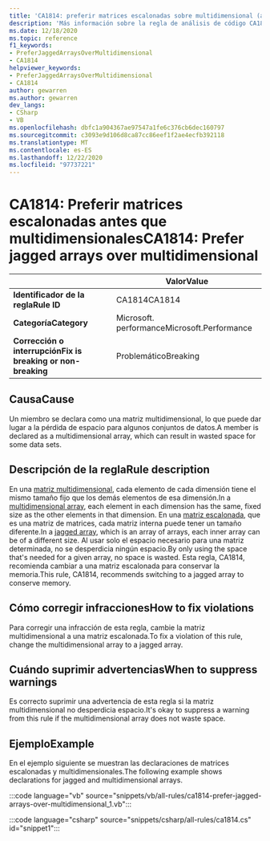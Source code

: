 ```yaml
---
title: 'CA1814: preferir matrices escalonadas sobre multidimensional (análisis de código)'
description: 'Más información sobre la regla de análisis de código CA1814: preferir matrices escalonadas en multidimensionales'
ms.date: 12/18/2020
ms.topic: reference
f1_keywords:
- PreferJaggedArraysOverMultidimensional
- CA1814
helpviewer_keywords:
- PreferJaggedArraysOverMultidimensional
- CA1814
author: gewarren
ms.author: gewarren
dev_langs:
- CSharp
- VB
ms.openlocfilehash: dbfc1a904367ae97547a1fe6c376cb6dec160797
ms.sourcegitcommit: c3093e9d106d8ca87cc86eef1f2ae4ecfb392118
ms.translationtype: MT
ms.contentlocale: es-ES
ms.lasthandoff: 12/22/2020
ms.locfileid: "97737221"
---
```

# <a name="ca1814-prefer-jagged-arrays-over-multidimensional"></a><span data-ttu-id="5aa03-103">CA1814: Preferir matrices escalonadas antes que multidimensionales</span><span class="sxs-lookup"><span data-stu-id="5aa03-103">CA1814: Prefer jagged arrays over multidimensional</span></span>

| | <span data-ttu-id="5aa03-104">Valor</span><span class="sxs-lookup"><span data-stu-id="5aa03-104">Value</span></span> |
|-|-|
| <span data-ttu-id="5aa03-105">**Identificador de la regla**</span><span class="sxs-lookup"><span data-stu-id="5aa03-105">**Rule ID**</span></span> |<span data-ttu-id="5aa03-106">CA1814</span><span class="sxs-lookup"><span data-stu-id="5aa03-106">CA1814</span></span>|
| <span data-ttu-id="5aa03-107">**Categoría**</span><span class="sxs-lookup"><span data-stu-id="5aa03-107">**Category**</span></span> |<span data-ttu-id="5aa03-108">Microsoft. performance</span><span class="sxs-lookup"><span data-stu-id="5aa03-108">Microsoft.Performance</span></span>|
| <span data-ttu-id="5aa03-109">**Corrección o interrupción**</span><span class="sxs-lookup"><span data-stu-id="5aa03-109">**Fix is breaking or non-breaking**</span></span> |<span data-ttu-id="5aa03-110">Problemático</span><span class="sxs-lookup"><span data-stu-id="5aa03-110">Breaking</span></span>|

## <a name="cause"></a><span data-ttu-id="5aa03-111">Causa</span><span class="sxs-lookup"><span data-stu-id="5aa03-111">Cause</span></span>

<span data-ttu-id="5aa03-112">Un miembro se declara como una matriz multidimensional, lo que puede dar lugar a la pérdida de espacio para algunos conjuntos de datos.</span><span class="sxs-lookup"><span data-stu-id="5aa03-112">A member is declared as a multidimensional array, which can result in wasted space for some data sets.</span></span>

## <a name="rule-description"></a><span data-ttu-id="5aa03-113">Descripción de la regla</span><span class="sxs-lookup"><span data-stu-id="5aa03-113">Rule description</span></span>

<span data-ttu-id="5aa03-114">En una [matriz multidimensional](../../../csharp/programming-guide/arrays/multidimensional-arrays.md), cada elemento de cada dimensión tiene el mismo tamaño fijo que los demás elementos de esa dimensión.</span><span class="sxs-lookup"><span data-stu-id="5aa03-114">In a [multidimensional array](../../../csharp/programming-guide/arrays/multidimensional-arrays.md), each element in each dimension has the same, fixed size as the other elements in that dimension.</span></span> <span data-ttu-id="5aa03-115">En una [matriz escalonada](../../../csharp/programming-guide/arrays/jagged-arrays.md), que es una matriz de matrices, cada matriz interna puede tener un tamaño diferente.</span><span class="sxs-lookup"><span data-stu-id="5aa03-115">In a [jagged array](../../../csharp/programming-guide/arrays/jagged-arrays.md), which is an array of arrays, each inner array can be of a different size.</span></span> <span data-ttu-id="5aa03-116">Al usar solo el espacio necesario para una matriz determinada, no se desperdicia ningún espacio.</span><span class="sxs-lookup"><span data-stu-id="5aa03-116">By only using the space that's needed for a given array, no space is wasted.</span></span> <span data-ttu-id="5aa03-117">Esta regla, CA1814, recomienda cambiar a una matriz escalonada para conservar la memoria.</span><span class="sxs-lookup"><span data-stu-id="5aa03-117">This rule, CA1814, recommends switching to a jagged array to conserve memory.</span></span>

## <a name="how-to-fix-violations"></a><span data-ttu-id="5aa03-118">Cómo corregir infracciones</span><span class="sxs-lookup"><span data-stu-id="5aa03-118">How to fix violations</span></span>

<span data-ttu-id="5aa03-119">Para corregir una infracción de esta regla, cambie la matriz multidimensional a una matriz escalonada.</span><span class="sxs-lookup"><span data-stu-id="5aa03-119">To fix a violation of this rule, change the multidimensional array to a jagged array.</span></span>

## <a name="when-to-suppress-warnings"></a><span data-ttu-id="5aa03-120">Cuándo suprimir advertencias</span><span class="sxs-lookup"><span data-stu-id="5aa03-120">When to suppress warnings</span></span>

<span data-ttu-id="5aa03-121">Es correcto suprimir una advertencia de esta regla si la matriz multidimensional no desperdicia espacio.</span><span class="sxs-lookup"><span data-stu-id="5aa03-121">It's okay to suppress a warning from this rule if the multidimensional array does not waste space.</span></span>

## <a name="example"></a><span data-ttu-id="5aa03-122">Ejemplo</span><span class="sxs-lookup"><span data-stu-id="5aa03-122">Example</span></span>

<span data-ttu-id="5aa03-123">En el ejemplo siguiente se muestran las declaraciones de matrices escalonadas y multidimensionales.</span><span class="sxs-lookup"><span data-stu-id="5aa03-123">The following example shows declarations for jagged and multidimensional arrays.</span></span>

:::code language="vb" source="snippets/vb/all-rules/ca1814-prefer-jagged-arrays-over-multidimensional_1.vb":::

:::code language="csharp" source="snippets/csharp/all-rules/ca1814.cs" id="snippet1":::
